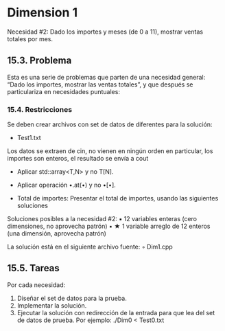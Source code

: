 # Dimension 1
Necesidad #2: Dado los importes y meses (de 0 a 11), mostrar ventas totales
por mes.

## 15.3. Problema
Esta es una serie de problemas que parten de una necesidad general: “Dado
los importes, mostrar las ventas totales”, y que después se particulariza en
necesidades puntuales:

### 15.4. Restricciones
Se deben crear archivos con set de datos de diferentes para la solución:
* Test1.txt

Los datos se extraen de cin, no vienen en ningún orden en particular, los
importes son enteros, el resultado se envía a cout
* Aplicar std::array<T,N> y no T[N].
* Aplicar operación •.at(•) y no •[•].

* Total de importes: Presentar el total de importes, usando las siguientes soluciones

Soluciones posibles a la necesidad #2:
▪ 12 variables enteras (cero dimensiones, no aprovecha patrón)
▪ ★ 1 variable arreglo de 12 enteros (una dimensión, aprovecha patrón)

La solución está en el siguiente archivo fuente:
◦ Dim1.cpp

## 15.5. Tareas
Por cada necesidad:
1. Diseñar el set de datos para la prueba.
2. Implementar la solución.
3. Ejecutar la solución con redirección de la entrada para que lea del set de
datos de prueba. Por ejemplo: ./Dim0 < Test0.txt
